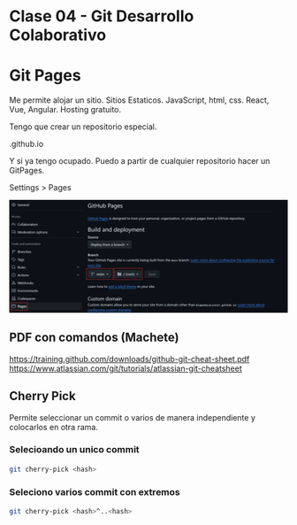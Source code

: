 # Clase 04 - Git Desarrollo Colaborativo

# Git Pages
Me permite alojar un sitio. Sitios Estaticos. JavaScript, html, css. React, Vue, Angular. Hosting gratuito.

Tengo que crear un repositorio especial. 

<nombre-cuenta-github>.github.io

Y si ya tengo ocupado. Puedo a partir de cualquier repositorio hacer un GitPages.

Settings > Pages

![Github](_ref/gitpages.png)

## PDF con comandos (Machete)

<https://training.github.com/downloads/github-git-cheat-sheet.pdf>
<https://www.atlassian.com/git/tutorials/atlassian-git-cheatsheet>

## Cherry Pick
Permite seleccionar un commit  o varios de manera independiente y colocarlos en otra rama.

### Selecioando un unico commit

```sh
git cherry-pick <hash>
```

### Seleciono varios commit con extremos

```sh
git cherry-pick <hash>^..<hash>
```

